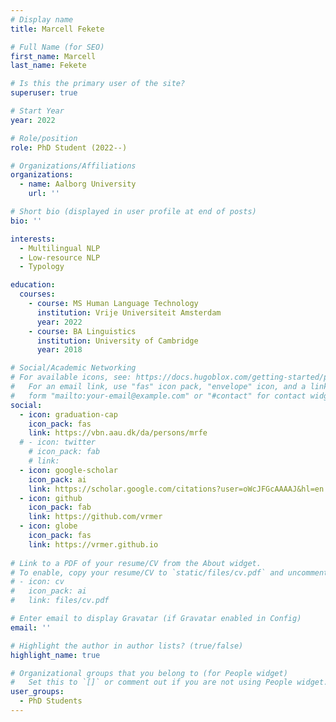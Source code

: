 ```yaml
---
# Display name
title: Marcell Fekete

# Full Name (for SEO)
first_name: Marcell
last_name: Fekete

# Is this the primary user of the site?
superuser: true

# Start Year
year: 2022

# Role/position
role: PhD Student (2022--)

# Organizations/Affiliations
organizations:
  - name: Aalborg University
    url: ''

# Short bio (displayed in user profile at end of posts)
bio: ''

interests:
  - Multilingual NLP
  - Low-resource NLP
  - Typology

education:
  courses:
    - course: MS Human Language Technology
      institution: Vrije Universiteit Amsterdam
      year: 2022
    - course: BA Linguistics
      institution: University of Cambridge
      year: 2018

# Social/Academic Networking
# For available icons, see: https://docs.hugoblox.com/getting-started/page-builder/#icons
#   For an email link, use "fas" icon pack, "envelope" icon, and a link in the
#   form "mailto:your-email@example.com" or "#contact" for contact widget.
social:
  - icon: graduation-cap
    icon_pack: fas
    link: https://vbn.aau.dk/da/persons/mrfe
  # - icon: twitter
    # icon_pack: fab
    # link: 
  - icon: google-scholar
    icon_pack: ai
    link: https://scholar.google.com/citations?user=oWcJFGcAAAAJ&hl=en
  - icon: github
    icon_pack: fab
    link: https://github.com/vrmer
  - icon: globe
    icon_pack: fas
    link: https://vrmer.github.io
  
# Link to a PDF of your resume/CV from the About widget.
# To enable, copy your resume/CV to `static/files/cv.pdf` and uncomment the lines below.
# - icon: cv
#   icon_pack: ai
#   link: files/cv.pdf

# Enter email to display Gravatar (if Gravatar enabled in Config)
email: ''

# Highlight the author in author lists? (true/false)
highlight_name: true

# Organizational groups that you belong to (for People widget)
#   Set this to `[]` or comment out if you are not using People widget.
user_groups:
  - PhD Students
---
```


